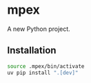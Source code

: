 # mpex

A new Python project.


## Installation

```bash
source .mpex/bin/activate
uv pip install ".[dev]"
```

